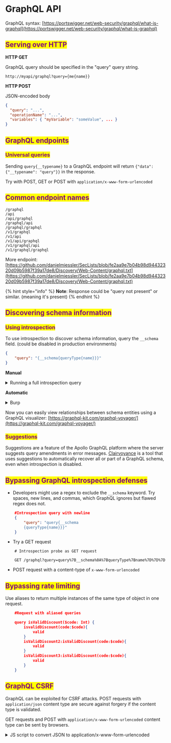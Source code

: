 # GraphQL API

GraphQL syntax: [https://portswigger.net/web-security/graphql/what-is-graphql](https://portswigger.net/web-security/graphql/what-is-graphql)

## <mark style="color:purple;">Serving over HTTP</mark>

**HTTP GET**&#x20;

GraphQL query should be specified in the "query" query string.

```
http://myapi/graphql?query={me{name}}
```

**HTTP POST**

JSON-encoded body

```json
{
  "query": "...",
  "operationName": "...",
  "variables": { "myVariable": "someValue", ... }
}
```

## <mark style="color:purple;">GraphQL endpoints</mark> <a href="#finding-graphql-endpoints" id="finding-graphql-endpoints"></a>

### <mark style="color:purple;">Universal queries</mark> <a href="#universal-queries" id="universal-queries"></a>

Sending `query{__typename}` to a GraphQL endpoint will return `{"data": {"__typename": "query"}}` in the response.

Try with POST, GET or POST with `application/x-www-form-urlencoded`

## <mark style="color:purple;">Common endpoint names</mark> <a href="#common-endpoint-names" id="common-endpoint-names"></a>

```
/graphql
/api
/api/graphql
/graphql/api
/graphql/graphql
/v1/graphql
/v1/api
/v1/api/graphql
/v1/graphql/api
/v1/graphql/graphql
```

More endpoint: [https://github.com/danielmiessler/SecLists/blob/fe2aa9e7b04b98d94432320d09b5987f39a17de8/Discovery/Web-Content/graphql.txt](https://github.com/danielmiessler/SecLists/blob/fe2aa9e7b04b98d94432320d09b5987f39a17de8/Discovery/Web-Content/graphql.txt)

{% hint style="info" %}
**Note**: Response could be "query not present" or similar. (meaning it's present)
{% endhint %}

## <mark style="color:purple;">Discovering schema information</mark> <a href="#discovering-schema-information" id="discovering-schema-information"></a>

### <mark style="color:purple;">Using introspection</mark> <a href="#using-introspection" id="using-introspection"></a>

To use introspection to discover schema information, query the `__schema` field. (could be disabled in production environments)

```json
{
    "query": "{__schema{queryType{name}}}"
}
```

**Manual**

<details>

<summary>Running a full introspection query</summary>

```json
    #Full introspection query

    query IntrospectionQuery {
        __schema {
            queryType {
                name
            }
            mutationType {
                name
            }
            subscriptionType {
                name
            }
            types {
             ...FullType
            }
            directives {
                name
                description
                args {
                    ...InputValue
            }
            onOperation  #Often needs to be deleted to run query
            onFragment   #Often needs to be deleted to run query
            onField      #Often needs to be deleted to run query
            }
        }
    }

    fragment FullType on __Type {
        kind
        name
        description
        fields(includeDeprecated: true) {
            name
            description
            args {
                ...InputValue
            }
            type {
                ...TypeRef
            }
            isDeprecated
            deprecationReason
        }
        inputFields {
            ...InputValue
        }
        interfaces {
            ...TypeRef
        }
        enumValues(includeDeprecated: true) {
            name
            description
            isDeprecated
            deprecationReason
        }
        possibleTypes {
            ...TypeRef
        }
    }

    fragment InputValue on __InputValue {
        name
        description
        type {
            ...TypeRef
        }
        defaultValue
    }

    fragment TypeRef on __Type {
        kind
        name
        ofType {
            kind
            name
            ofType {
                kind
                name
                ofType {
                    kind
                    name
                }
            }
        }
    }
```

If introspection is enabled but the query fails, try removing the onOperation, onFragment, and onField directives. Many endpoints don't accept these in introspection queries.

</details>

**Automatic**

<details>

<summary>Burp</summary>

1. Browse the target application for requests to a GraphQL endpoint
2. Right-click the GraphQL request, select "Send to Repeater"
3. In Repeater, right-click in the Request panel, choose "GraphQL > Set introspection query"&#x20;
4. Click Send. If introspection is enabled, the server will return the full API schema. If you are working with an older GraphQL server, it may fail. So right-click within the Request and select GraphQL > Set legacy introspection query and try again.
5. In the Response panel, right-click and select "GraphQL > Save GraphQL queries to site map." Burp saves discovered queries as nodes on the site map. You can review these queries, and send them to Intruder or Repeater for further investigation or attacks.

[https://portswigger.net/burp/documentation/desktop/testing-workflow/working-with-graphql#accessing-graphql-api-schemas-using-introspection](https://portswigger.net/burp/documentation/desktop/testing-workflow/working-with-graphql#accessing-graphql-api-schemas-using-introspection)

</details>

Now you can easily view relationships between schema entities using a GraphQL visualizer: [https://graphql-kit.com/graphql-voyager/](https://graphql-kit.com/graphql-voyager/)

### <mark style="color:purple;">Suggestions</mark>

Suggestions are a feature of the Apollo GraphQL platform where the server suggests query amendments in error messages. [Clairvoyance](https://github.com/nikitastupin/clairvoyance) is a tool that uses suggestions to automatically recover all or part of a GraphQL schema, even when introspection is disabled.

## <mark style="color:purple;">Bypassing GraphQL introspection defenses</mark> <a href="#bypassing-graphql-introspection-defenses" id="bypassing-graphql-introspection-defenses"></a>

* Developers might use a regex to exclude the `__schema` keyword. Try spaces, new lines, and commas, which GraphQL ignores but flawed regex does not.

```json
    #Introspection query with newline
    {
        "query": "query{__schema
        {queryType{name}}}"
    }
```

* Try a GET request

```
    # Introspection probe as GET request

    GET /graphql?query=query%7B__schema%0A%7BqueryType%7Bname%7D%7D%7D
```

* POST request with a content-type of `x-www-form-urlencoded`

## <mark style="color:purple;">Bypassing rate limiting</mark> <a href="#bypassing-rate-limiting-using-aliases" id="bypassing-rate-limiting-using-aliases"></a>

Use aliases to return multiple instances of the same type of object in one request.

```json
    #Request with aliased queries

    query isValidDiscount($code: Int) {
        isvalidDiscount(code:$code){
            valid
        }
        isValidDiscount2:isValidDiscount(code:$code){
            valid
        }
        isValidDiscount3:isValidDiscount(code:$code){
            valid
        }
    }
```

## <mark style="color:purple;">GraphQL CSRF</mark> <a href="#graphql-csrf" id="graphql-csrf"></a>

GraphQL can be exploited for CSRF attacks. POST requests with `application/json` content type are secure against forgery if the content type is validated.

GET requests and POST with `application/x-www-form-urlencoded` content type can be sent by browsers.

<details>

<summary>JS script to convert JSON to application/x-www-form-urlencoded</summary>

```javascript
function jsonToUrlEncoded(jsonData) {
    const params = new URLSearchParams();

    for (const [key, value] of Object.entries(jsonData)) {
        if (typeof value === 'object') {
            params.append(key, JSON.stringify(value));
        } else {
            params.append(key, value);
        }
    }

    return params.toString();
}

// To change
const jsonData = {"query":"test","operationName":"test","variables":{"a":1,"b":2}};

const urlEncodedData = jsonToUrlEncoded(jsonData);
console.log(urlEncodedData);

```

</details>
